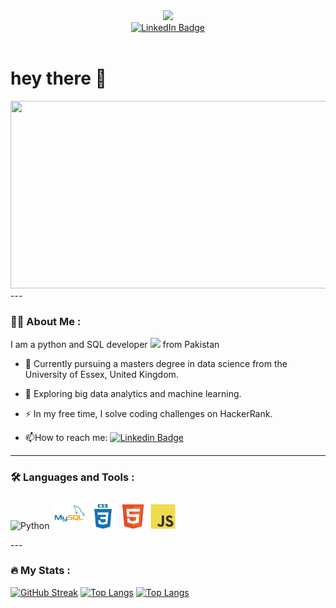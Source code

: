 <div id="header" align="center">
  <img src="https://media.giphy.com/media/1CsHxj6Q2iEeH4HhT7/giphy.gif" width="150"/>
</div>
<div id="badges" align="center">
  <a href="https://www.linkedin.com/in/omar-ijaz-922a93181" rel="nofollow noreferrer">
    <img src="https://img.shields.io/badge/LinkedIn-blue?style=for-the-badge&logo=linkedin&logoColor=white" alt="LinkedIn Badge"/>
  </a>
</div>
<img src="https://komarev.com/ghpvc/?username=omar-ijaz&style=flat-square&color=blue" alt="" width="60"/>
<h1>
  hey there 👋
</h1>
<div align="center">
  <img src="https://media.giphy.com/media/dWesBcTLavkZuG35MI/giphy.gif" width="600" height="300"/>
</div>
---

### :man_technologist: About Me :
I am a python and SQL developer <img src="https://media.giphy.com/media/WUlplcMpOCEmTGBtBW/giphy.gif" width="30"> from Pakistan
- :telescope: Currently pursuing a masters degree in data science from the University of Essex, United Kingdom.

- :seedling: Exploring big data analytics and machine learning.

- :zap: In my free time, I solve coding challenges on HackerRank.

- :mailbox:How to reach me: [![Linkedin Badge](https://img.shields.io/badge/-kakbar-blue?style=flat&logo=Linkedin&logoColor=white)](https://www.linkedin.com/in/omar-ijaz-922a93181)
---

### :hammer_and_wrench: Languages and Tools :
<div>
 
  <img src="https://s3.dualstack.us-east-2.amazonaws.com/pythondotorg-assets/media/files/python-logo-only.svg" title="Python"  alt="Python" width="40" height="40"/>&nbsp;
  <img src="https://github.com/devicons/devicon/blob/master/icons/mysql/mysql-original-wordmark.svg" title="MySQL"  alt="MySQL" width="50" height="50"/>&nbsp;
  <img src="https://github.com/devicons/devicon/blob/master/icons/css3/css3-plain-wordmark.svg"  title="CSS3" alt="CSS" width="40" height="40"/>&nbsp;
  <img src="https://github.com/devicons/devicon/blob/master/icons/html5/html5-original.svg" title="HTML5" alt="HTML" width="40" height="40"/>&nbsp;
  <img src="https://github.com/devicons/devicon/blob/master/icons/javascript/javascript-original.svg" title="JavaScript" alt="JavaScript" width="40" height="40"/>&nbsp;
 
  
</div>
---

### :fire: My Stats :
[![GitHub Streak](http://github-readme-streak-stats.herokuapp.com?user=omar-ijaz&theme=dark&background=000000)](https://git.io/streak-stats)
[![Top Langs](https://github-readme-stats.vercel.app/api/top-langs/?username=omar-ijaz)](https://github.com/anuraghazra/github-readme-stats)
[![Top Langs](https://github-readme-stats.vercel.app/api/top-langs/?username=omar-ijaz&layout=compact&theme=vision-friendly-dark)](https://github.com/anuraghazra/github-readme-stats)
  
